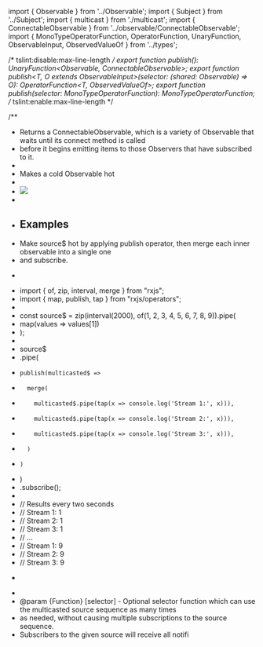 import { Observable } from '../Observable';
import { Subject } from '../Subject';
import { multicast } from './multicast';
import { ConnectableObservable } from '../observable/ConnectableObservable';
import { MonoTypeOperatorFunction, OperatorFunction, UnaryFunction, ObservableInput, ObservedValueOf } from '../types';

/* tslint:disable:max-line-length */
export function publish<T>(): UnaryFunction<Observable<T>, ConnectableObservable<T>>;
export function publish<T, O extends ObservableInput<any>>(selector: (shared: Observable<T>) => O): OperatorFunction<T, ObservedValueOf<O>>;
export function publish<T>(selector: MonoTypeOperatorFunction<T>): MonoTypeOperatorFunction<T>;
/* tslint:enable:max-line-length */

/**
 * Returns a ConnectableObservable, which is a variety of Observable that waits until its connect method is called
 * before it begins emitting items to those Observers that have subscribed to it.
 *
 * <span class="informal">Makes a cold Observable hot</span>
 *
 * ![](publish.png)
 *
 * ## Examples
 * Make source$ hot by applying publish operator, then merge each inner observable into a single one
 * and subscribe.
 * ```ts
 * import { of, zip, interval, merge } from "rxjs";
 * import { map, publish, tap } from "rxjs/operators";
 *
 * const source$ = zip(interval(2000), of(1, 2, 3, 4, 5, 6, 7, 8, 9)).pipe(
 *   map(values => values[1])
 * );
 *
 * source$
 *   .pipe(
 *     publish(multicasted$ =>
 *       merge(
 *         multicasted$.pipe(tap(x => console.log('Stream 1:', x))),
 *         multicasted$.pipe(tap(x => console.log('Stream 2:', x))),
 *         multicasted$.pipe(tap(x => console.log('Stream 3:', x))),
 *       )
 *     )
 *   )
 *   .subscribe();
 *
 * // Results every two seconds
 * // Stream 1: 1
 * // Stream 2: 1
 * // Stream 3: 1
 * // ...
 * // Stream 1: 9
 * // Stream 2: 9
 * // Stream 3: 9
 * ```
 *
 * @param {Function} [selector] - Optional selector function which can use the multicasted source sequence as many times
 * as needed, without causing multiple subscriptions to the source sequence.
 * Subscribers to the given source will receive all notifi